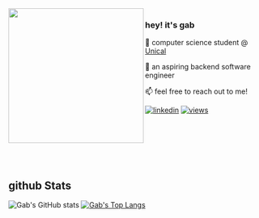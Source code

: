 <img align="left" src="https://64.media.tumblr.com/340c303825d7430bf8c64b9c03b6a609/7fa670638414d2a5-9b/s400x600/25ff9c6c572c761c1caf3ca1a06a2cccef9a8131.gifv" alt="" width="267">

### hey! it's gab

💾 computer science student @ [Unical](https://corsi.unical.it/lt-lmcu/informatica/)

🌱 an aspiring backend software engineer

📫 feel free to reach out to me!


[![linkedin](https://img.shields.io/badge/linkedin-006400)](https://linkedin.com/in/gabrielegrillo03) [![views](https://komarev.com/ghpvc/?username=gabrielegrillo&style=flat&color=006400&label=views)]()

<br>
<br>
<br>
<br>
<br>



## github Stats  

![Gab's GitHub stats](https://github-readme-stats.vercel.app/api?username=gabrielegrillo&count_private=true&theme=dark&show_icons=true)
[![Gab's Top Langs](https://github-readme-stats.vercel.app/api/top-langs/?username=gabrielegrillo&theme=dark)](https://github.com/anuraghazra/github-readme-stats)



<br/>  

